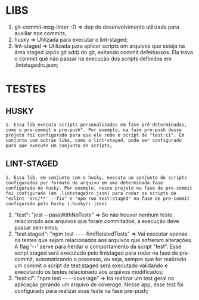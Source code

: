 # LIBS
  1. git-commit-msg-linter -D => dep de desenvolvimento utilizada para auxiliar nos commits;
  2. husky => Utilizada para executar o lint-staged;
  3. lint-staged => Utilizada para aplicar scripts em arquivos que esteja na área staged (após git add) do git, evitando commit defeituosos. Ela trava o commit que não passar na execução dos scripts definidos em .lintstagedrc.json;

# TESTES
  ## HUSKY
    1. Essa lib executa scripts personalizados em fase pré-determinadas, como o pre-commit e pre-push". Por exemplo, na fase pre-push desse projeto foi configurado para que ele rode o script de "test:ci". Em conjunto com outras libs, como o lint-staged, pode ser configurado para que execute um conjunto de scripts;
   ## LINT-STAGED
    1. Essa lib, em conjunto com o husky, executa um conjunto de scripts configurados por formato de arquivo em uma determinada fase configurada no husky. Por exemplo, nesse projeto na fase de pre-commit foi configurado (em .lintstagedrc.json) para rodar os scripts de "eslint 'src/**' --fix" e "npm run test:staged" na fase de pre-commit configurado pelo husky (.huskyrc.json)

  1. "test": "jest --passWithNoTests" => Se não houver nenhum teste relacionado aos arquivos que foram commitados, a execução deve passar sem erros;
  2. "test:staged": "npm test -- --findRelatedTests" => Vai executar apenas os testes que sejam relacionados aos arquivos que sofreram alterações. A flag '--' serve para herdar o comportamento da script "test". Esse script staged será executado pelo lintstaged para rodar na fase de pre-commit, automatizando o processo, ou seja, sempre que for realizado um commit o script de test:staged será executado validando e executando os testes relacionado aos arquivos modificados;
  3. "test:ci": "npm test -- --coverage" => Ira realizar um test geral na aplicação gerando um arquivo de coverage. Nesse app, esse test foi configurado para realizar esse teste na fase pre-push;